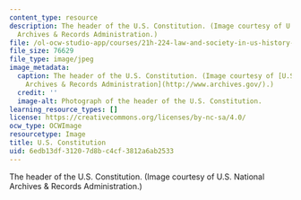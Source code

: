 ```yaml
---
content_type: resource
description: The header of the U.S. Constitution. (Image courtesy of U.S. National
  Archives & Records Administration.)
file: /ol-ocw-studio-app/courses/21h-224-law-and-society-in-us-history-spring-2003/6edb13df31207d8bc4cf3812a6ab2533_21h-224s03.jpg
file_size: 76629
file_type: image/jpeg
image_metadata:
  caption: The header of the U.S. Constitution. (Image courtesy of [U.S. National
    Archives & Records Administration](http://www.archives.gov/).)
  credit: ''
  image-alt: Photograph of the header of the U.S. Constitution.
learning_resource_types: []
license: https://creativecommons.org/licenses/by-nc-sa/4.0/
ocw_type: OCWImage
resourcetype: Image
title: U.S. Constitution
uid: 6edb13df-3120-7d8b-c4cf-3812a6ab2533
---
```

The header of the U.S. Constitution. (Image courtesy of U.S. National Archives & Records Administration.)
